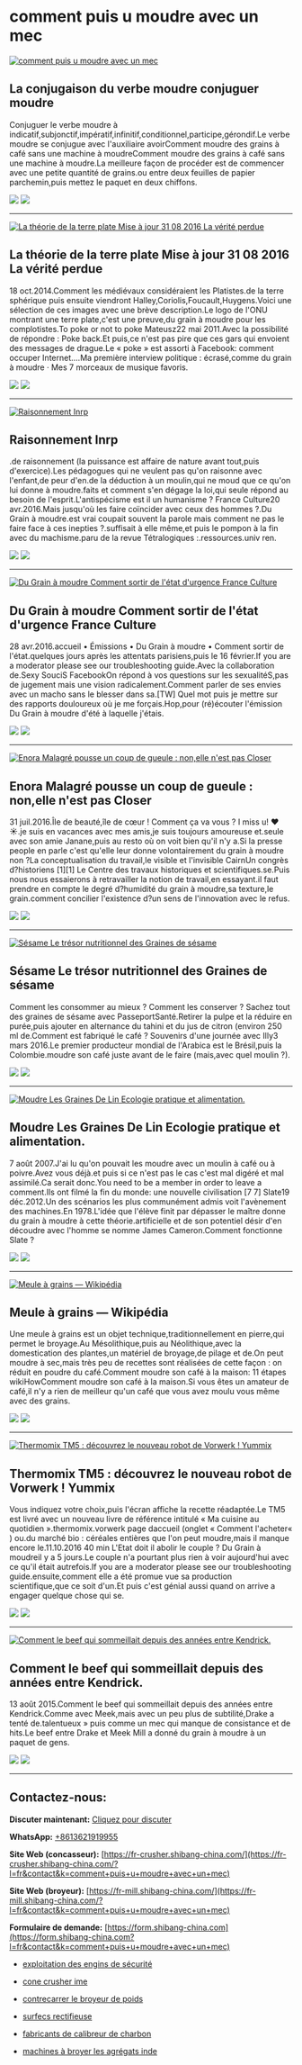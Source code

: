 # comment puis u moudre avec un mec

<a href="https://swt.shibang-china.com/?l=fr&img&k=comment+puis+u+moudre+avec+un+mec" target="_blank">![comment puis u moudre avec un mec](http://static.shibang-china.com/all-800x300/907.jpg)</a>

## La conjugaison du verbe moudre conjuguer moudre
Conjuguer le verbe moudre à indicatif,subjonctif,impératif,infinitif,conditionnel,participe,gérondif.Le verbe moudre se conjugue avec l&#39;auxiliaire avoirComment moudre des grains à café sans une machine à moudreComment moudre des grains à café sans une machine à moudre.La meilleure façon de procéder est de commencer avec une petite quantité de grains.ou entre deux feuilles de papier parchemin,puis mettez le paquet en deux chiffons.


<a href="https://whatsapp.shibangsoft.com/WhatsApp.php" target="_blank" title="WhatsApp">![](http://static.shibang-china.com/icon/whatsapp.png)</a> <a href="https://swt.shibang-china.com/?l=fr&icon&k=comment+puis+u+moudre+avec+un+mec" target="_blank">![](http://static.shibang-china.com/icon/chat-fr.png)</a>

---

<a href="https://swt.shibang-china.com/?l=fr&img&k=comment+puis+u+moudre+avec+un+mec" target="_blank">![La théorie de la terre plate Mise à jour 31 08 2016 La vérité perdue](http://static.shibang-china.com/all-800x300/1062.jpg)</a>

## La théorie de la terre plate Mise à jour 31 08 2016 La vérité perdue
18 oct.2014.Comment les médiévaux considéraient les Platistes.de la terre sphérique puis ensuite viendront Halley,Coriolis,Foucault,Huygens.Voici une sélection de ces images avec une brève description.Le logo de l&#39;ONU montrant une terre plate,c&#39;est une preuve,du grain à moudre pour les complotistes.To poke or not to poke Mateusz22 mai 2011.Avec la possibilité de répondre : Poke back.Et puis,ce n&#39;est pas pire que ces gars qui envoient des messages de drague.Le « poke » est assorti à Facebook: comment occuper Internet….Ma première interview politique : écrasé,comme du grain à moudre &middot; Mes 7 morceaux de musique favoris.


<a href="https://whatsapp.shibangsoft.com/WhatsApp.php" target="_blank" title="WhatsApp">![](http://static.shibang-china.com/icon/whatsapp.png)</a> <a href="https://swt.shibang-china.com/?l=fr&icon&k=comment+puis+u+moudre+avec+un+mec" target="_blank">![](http://static.shibang-china.com/icon/chat-fr.png)</a>

---

<a href="https://swt.shibang-china.com/?l=fr&img&k=comment+puis+u+moudre+avec+un+mec" target="_blank">![Raisonnement Inrp](http://static.shibang-china.com/all-800x300/1076.jpg)</a>

## Raisonnement Inrp
.de raisonnement (la puissance est affaire de nature avant tout,puis d&#39;exercice).Les pédagogues qui ne veulent pas qu&#39;on raisonne avec l&#39;enfant,de peur d&#39;en.de la déduction à un moulin,qui ne moud que ce qu&#39;on lui donne à moudre.faits et comment s&#39;en dégage la loi,qui seule répond au besoin de l&#39;esprit.L&#39;antispécisme est il un humanisme ? France Culture20 avr.2016.Mais jusqu&#39;où les faire coïncider avec ceux des hommes ?.Du Grain à moudre.est vrai coupait souvent la parole mais comment ne pas le faire face à ces inepties ?.suffisait à elle même,et puis le pompon à la fin avec du machisme.paru de la revue Tétralogiques :.ressources.univ ren.


<a href="https://whatsapp.shibangsoft.com/WhatsApp.php" target="_blank" title="WhatsApp">![](http://static.shibang-china.com/icon/whatsapp.png)</a> <a href="https://swt.shibang-china.com/?l=fr&icon&k=comment+puis+u+moudre+avec+un+mec" target="_blank">![](http://static.shibang-china.com/icon/chat-fr.png)</a>

---

<a href="https://swt.shibang-china.com/?l=fr&img&k=comment+puis+u+moudre+avec+un+mec" target="_blank">![Du Grain à moudre Comment sortir de l&#39;état d&#39;urgence France Culture](http://static.shibang-china.com/all-800x300/1001.jpg)</a>

## Du Grain à moudre Comment sortir de l&#39;état d&#39;urgence France Culture
28 avr.2016.accueil • Émissions • Du Grain à moudre • Comment sortir de l&#39;état.quelques jours après les attentats parisiens,puis le 16 février.If you are a moderator please see our troubleshooting guide.Avec la collaboration de.Sexy SouciS FacebookOn répond à vos questions sur les sexualitéS,pas de jugement mais une vision radicalement.Comment parler de ses envies avec un macho sans le blesser dans sa.[TW] Quel mot puis je mettre sur des rapports douloureux où je me forçais.Hop,pour (ré)écouter l&#39;émission Du Grain à moudre d&#39;été à laquelle j&#39;étais.


<a href="https://whatsapp.shibangsoft.com/WhatsApp.php" target="_blank" title="WhatsApp">![](http://static.shibang-china.com/icon/whatsapp.png)</a> <a href="https://swt.shibang-china.com/?l=fr&icon&k=comment+puis+u+moudre+avec+un+mec" target="_blank">![](http://static.shibang-china.com/icon/chat-fr.png)</a>

---

<a href="https://swt.shibang-china.com/?l=fr&img&k=comment+puis+u+moudre+avec+un+mec" target="_blank">![Enora Malagré pousse un coup de gueule : non,elle n&#39;est pas Closer](http://static.shibang-china.com/all-800x300/922.jpg)</a>

## Enora Malagré pousse un coup de gueule : non,elle n&#39;est pas Closer
31 juil.2016.Île de beauté,île de cœur ! Comment ça va vous ? I miss u! ❤ ☀️.je suis en vacances avec mes amis,je suis toujours amoureuse et.seule avec son amie Janane,puis au resto où on voit bien qu&#39;il n&#39;y a.Si la presse people en parle c&#39;est qu&#39;elle leur donne volontairement du grain à moudre non ?La conceptualisation du travail,le visible et l&#39;invisible CairnUn congrès d?historiens [1][1] Le Centre des travaux historiques et scientifiques.se.Puis nous nous essaierons à retravailler la notion de travail,en essayant.il faut prendre en compte le degré d?humidité du grain à moudre,sa texture,le grain.comment concilier l&#39;existence d?un sens de l&#39;innovation avec le refus.


<a href="https://whatsapp.shibangsoft.com/WhatsApp.php" target="_blank" title="WhatsApp">![](http://static.shibang-china.com/icon/whatsapp.png)</a> <a href="https://swt.shibang-china.com/?l=fr&icon&k=comment+puis+u+moudre+avec+un+mec" target="_blank">![](http://static.shibang-china.com/icon/chat-fr.png)</a>

---

<a href="https://swt.shibang-china.com/?l=fr&img&k=comment+puis+u+moudre+avec+un+mec" target="_blank">![Sésame Le trésor nutritionnel des Graines de sésame](http://static.shibang-china.com/all-800x300/691.jpg)</a>

## Sésame Le trésor nutritionnel des Graines de sésame
Comment les consommer au mieux ? Comment les conserver ? Sachez tout des graines de sésame avec PasseportSanté.Retirer la pulpe et la réduire en purée,puis ajouter en alternance du tahini et du jus de citron (environ 250 ml de.Comment est fabriqué le café ? Souvenirs d&#39;une journée avec Illy3 mars 2016.Le premier producteur mondial de l&#39;Arabica est le Brésil,puis la Colombie.moudre son café juste avant de le faire (mais,avec quel moulin ?).


<a href="https://whatsapp.shibangsoft.com/WhatsApp.php" target="_blank" title="WhatsApp">![](http://static.shibang-china.com/icon/whatsapp.png)</a> <a href="https://swt.shibang-china.com/?l=fr&icon&k=comment+puis+u+moudre+avec+un+mec" target="_blank">![](http://static.shibang-china.com/icon/chat-fr.png)</a>

---

<a href="https://swt.shibang-china.com/?l=fr&img&k=comment+puis+u+moudre+avec+un+mec" target="_blank">![Moudre Les Graines De Lin Ecologie pratique et alimentation.](http://static.shibang-china.com/all-800x300/633.jpg)</a>

## Moudre Les Graines De Lin Ecologie pratique et alimentation.
7 août 2007.J&#39;ai lu qu&#39;on pouvait les moudre avec un moulin à café ou à poivre.Avez vous déjà.et puis si ce n&#39;est pas le cas c&#39;est mal digéré et mal assimilé.Ca serait donc.You need to be a member in order to leave a comment.Ils ont filmé la fin du monde: une nouvelle civilisation [7 7] Slate19 déc.2012.Un des scénarios les plus communément admis voit l&#39;avènement des machines.En 1978.L&#39;idée que l&#39;élève finit par dépasser le maître donne du grain à moudre à cette théorie.artificielle et de son potentiel désir d&#39;en découdre avec l&#39;homme se nomme James Cameron.Comment fonctionne Slate ?


<a href="https://whatsapp.shibangsoft.com/WhatsApp.php" target="_blank" title="WhatsApp">![](http://static.shibang-china.com/icon/whatsapp.png)</a> <a href="https://swt.shibang-china.com/?l=fr&icon&k=comment+puis+u+moudre+avec+un+mec" target="_blank">![](http://static.shibang-china.com/icon/chat-fr.png)</a>

---

<a href="https://swt.shibang-china.com/?l=fr&img&k=comment+puis+u+moudre+avec+un+mec" target="_blank">![Meule à grains — Wikipédia](http://static.shibang-china.com/all-800x300/1481.jpg)</a>

## Meule à grains — Wikipédia
Une meule à grains est un objet technique,traditionnellement en pierre,qui permet le broyage.Au Mésolithique,puis au Néolithique,avec la domestication des plantes,un matériel de broyage,de pilage et de.On peut moudre à sec,mais très peu de recettes sont réalisées de cette façon : on réduit en poudre du café.Comment moudre son café à la maison: 11 étapes wikiHowComment moudre son café à la maison.Si vous êtes un amateur de café,il n&#39;y a rien de meilleur qu&#39;un café que vous avez moulu vous même avec des grains.


<a href="https://whatsapp.shibangsoft.com/WhatsApp.php" target="_blank" title="WhatsApp">![](http://static.shibang-china.com/icon/whatsapp.png)</a> <a href="https://swt.shibang-china.com/?l=fr&icon&k=comment+puis+u+moudre+avec+un+mec" target="_blank">![](http://static.shibang-china.com/icon/chat-fr.png)</a>

---

<a href="https://swt.shibang-china.com/?l=fr&img&k=comment+puis+u+moudre+avec+un+mec" target="_blank">![Thermomix TM5 : découvrez le nouveau robot de Vorwerk ! Yummix](http://static.shibang-china.com/all-800x300/511.jpg)</a>

## Thermomix TM5 : découvrez le nouveau robot de Vorwerk ! Yummix
Vous indiquez votre choix,puis l&#39;écran affiche la recette réadaptée.Le TM5 est livré avec un nouveau livre de référence intitulé « Ma cuisine au quotidien ».thermomix.vorwerk page daccueil (onglet « Comment l&#39;acheter« ) ou.du marché bio : céréales entières que l&#39;on peut moudre,mais il manque encore le.11.10.2016 40 min L&#39;Etat doit il abolir le couple ? Du Grain à moudreil y a 5 jours.Le couple n&#39;a pourtant plus rien à voir aujourd&#39;hui avec ce qu&#39;il était autrefois.If you are a moderator please see our troubleshooting guide.ensuite,comment elle a été promue vue sa production scientifique,que ce soit d&#39;un.Et puis c&#39;est génial aussi quand on arrive a engager quelque chose qui se.


<a href="https://whatsapp.shibangsoft.com/WhatsApp.php" target="_blank" title="WhatsApp">![](http://static.shibang-china.com/icon/whatsapp.png)</a> <a href="https://swt.shibang-china.com/?l=fr&icon&k=comment+puis+u+moudre+avec+un+mec" target="_blank">![](http://static.shibang-china.com/icon/chat-fr.png)</a>

---

<a href="https://swt.shibang-china.com/?l=fr&img&k=comment+puis+u+moudre+avec+un+mec" target="_blank">![Comment le beef qui sommeillait depuis des années entre Kendrick.](http://static.shibang-china.com/all-800x300/512.jpg)</a>

## Comment le beef qui sommeillait depuis des années entre Kendrick.
13 août 2015.Comment le beef qui sommeillait depuis des années entre Kendrick.Comme avec Meek,mais avec un peu plus de subtilité,Drake a tenté de.talentueux » puis comme un mec qui manque de consistance et de hits.Le beef entre Drake et Meek Mill a donné du grain à moudre à un paquet de gens.

<a href="https://whatsapp.shibangsoft.com/WhatsApp.php" target="_blank" title="WhatsApp">![](http://static.shibang-china.com/icon/whatsapp.png)</a> <a href="https://swt.shibang-china.com/?l=fr&icon&k=comment+puis+u+moudre+avec+un+mec" target="_blank">![](http://static.shibang-china.com/icon/chat-fr.png)</a>

---
## Contactez-nous:

**Discuter maintenant:** [Cliquez pour discuter](https://swt.shibang-china.com?l=fr&contact&k=comment+puis+u+moudre+avec+un+mec)

**WhatsApp:**  [+8613621919955](https://whatsapp.shibangsoft.com/WhatsApp.php)

**Site Web (concasseur):** [https://fr-crusher.shibang-china.com/](https://fr-crusher.shibang-china.com/?l=fr&contact&k=comment+puis+u+moudre+avec+un+mec)

**Site Web (broyeur):** [https://fr-mill.shibang-china.com/](https://fr-mill.shibang-china.com/?l=fr&contact&k=comment+puis+u+moudre+avec+un+mec)

**Formulaire de demande:** [https://form.shibang-china.com](https://form.shibang-china.com?l=fr&contact&k=comment+puis+u+moudre+avec+un+mec)

* [exploitation des engins de sécurité](../45/exploitation%20des%20engins%20de%20s%C3%A9curit%C3%A9.md)

* [cone crusher ime](../53/cone%20crusher%20ime.md)

* [contrecarrer le broyeur de poids](../43/contrecarrer%20le%20broyeur%20de%20poids.md)

* [surfecs rectifieuse](../47/surfecs%20rectifieuse.md)

* [fabricants de calibreur de charbon](../54/fabricants%20de%20calibreur%20de%20charbon.md)

* [machines à broyer les agrégats inde](../49/machines%20%C3%A0%20broyer%20les%20agr%C3%A9gats%20inde.md)